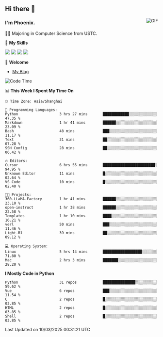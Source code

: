 ## Hi there 👋
<img align="right" alt="GIF" src="https://raw.githubusercontent.com/JoeyBling/JoeyBling/master/pic/pusheencode.gif" />

### I'm Phoenix.

👨‍🎓 Majoring in Computer Science from USTC.

🌟 **My Skills**

![](https://img.shields.io/badge/-Python-3e74a2?style=flat-square&logo=Python&logoColor=fff)
![](https://img.shields.io/badge/-C++-9f62a5?style=flat&logo=cplusplus&logoColor=white)
![](https://img.shields.io/badge/-Linux-185886?style=flat-square&logo=Linux&logoColor=fff)
![](https://img.shields.io/badge/-Rust-ff4136?style=flat-square&logo=Rust&logoColor=fff)

💬 **Welcome**

- [My Blog](https://ysy-phoenix.github.io/)

<!--START_SECTION:waka-->
![Code Time](http://img.shields.io/badge/Code%20Time-1%2C244%20hrs%2058%20mins-blue)

📊 **This Week I Spent My Time On** 

```text
🕑︎ Time Zone: Asia/Shanghai

💬 Programming Languages: 
Python                   3 hrs 27 mins       ████████████░░░░░░░░░░░░░   47.35 % 
Markdown                 1 hr 41 mins        ██████░░░░░░░░░░░░░░░░░░░   23.09 % 
Bash                     48 mins             ███░░░░░░░░░░░░░░░░░░░░░░   11.17 % 
Text                     31 mins             ██░░░░░░░░░░░░░░░░░░░░░░░   07.28 % 
SSH Config               28 mins             ██░░░░░░░░░░░░░░░░░░░░░░░   06.42 % 

🔥 Editors: 
Cursor                   6 hrs 55 mins       ████████████████████████░   94.95 % 
Unknown Editor           11 mins             █░░░░░░░░░░░░░░░░░░░░░░░░   02.64 % 
VS Code                  10 mins             █░░░░░░░░░░░░░░░░░░░░░░░░   02.40 % 

🐱‍💻 Projects: 
360-LLaMA-Factory        1 hr 41 mins        ██████░░░░░░░░░░░░░░░░░░░   23.10 % 
open-instruct            1 hr 38 mins        ██████░░░░░░░░░░░░░░░░░░░   22.58 % 
Templates                1 hr 10 mins        ████░░░░░░░░░░░░░░░░░░░░░   16.21 % 
verl                     50 mins             ███░░░░░░░░░░░░░░░░░░░░░░   11.46 % 
Light-R1                 39 mins             ██░░░░░░░░░░░░░░░░░░░░░░░   09.12 % 

💻 Operating System: 
Linux                    5 hrs 14 mins       ██████████████████░░░░░░░   71.80 % 
Mac                      2 hrs 3 mins        ███████░░░░░░░░░░░░░░░░░░   28.20 % 
```

**I Mostly Code in Python** 

```text
Python                   31 repos            ███████████████░░░░░░░░░░   59.62 % 
Vue                      6 repos             ███░░░░░░░░░░░░░░░░░░░░░░   11.54 % 
C                        2 repos             █░░░░░░░░░░░░░░░░░░░░░░░░   03.85 % 
HTML                     2 repos             █░░░░░░░░░░░░░░░░░░░░░░░░   03.85 % 
Shell                    2 repos             █░░░░░░░░░░░░░░░░░░░░░░░░   03.85 % 
```




 Last Updated on 10/03/2025 00:31:21 UTC
<!--END_SECTION:waka-->

<!--
**ysy-phoenix/ysy-phoenix** is a ✨ _special_ ✨ repository because its `README.md` (this file) appears on your GitHub profile.

Here are some ideas to get you started:

- 🔭 I’m currently working on ...
- 🌱 I’m currently learning ...
- 👯 I’m looking to collaborate on ...
- 🤔 I’m looking for help with ...
- 💬 Ask me about ...
- 📫 How to reach me: ...
- 😄 Pronouns: ...
- ⚡ Fun fact: ...
-->
